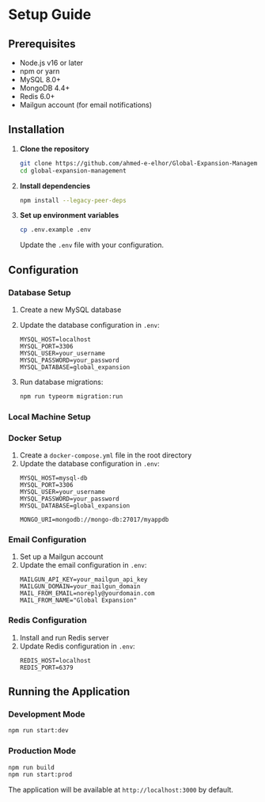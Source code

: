 # Setup Guide

## Prerequisites

- Node.js v16 or later
- npm or yarn
- MySQL 8.0+
- MongoDB 4.4+
- Redis 6.0+
- Mailgun account (for email notifications)

## Installation

1. **Clone the repository**
   ```bash
   git clone https://github.com/ahmed-e-elhor/Global-Expansion-Management-.git
   cd global-expansion-management
   ```

2. **Install dependencies**
   ```bash
   npm install --legacy-peer-deps
   ```

3. **Set up environment variables**
   ```bash
   cp .env.example .env
   ```
   Update the `.env` file with your configuration.

## Configuration


### Database Setup

1. Create a new MySQL database
2. Update the database configuration in `.env`:
   ```env
   MYSQL_HOST=localhost
   MYSQL_PORT=3306
   MYSQL_USER=your_username
   MYSQL_PASSWORD=your_password
   MYSQL_DATABASE=global_expansion
   ```

3. Run database migrations:
   ```bash
   npm run typeorm migration:run
   ```


### Local Machine Setup

### Docker Setup

1. Create a `docker-compose.yml` file in the root directory
2. Update the database configuration in `.env`:
   ```env
   MYSQL_HOST=mysql-db
   MYSQL_PORT=3306
   MYSQL_USER=your_username
   MYSQL_PASSWORD=your_password
   MYSQL_DATABASE=global_expansion

   MONGO_URI=mongodb://mongo-db:27017/myappdb
   ```

### Email Configuration

1. Set up a Mailgun account
2. Update the email configuration in `.env`:
   ```env
   MAILGUN_API_KEY=your_mailgun_api_key
   MAILGUN_DOMAIN=your_mailgun_domain
   MAIL_FROM_EMAIL=noreply@yourdomain.com
   MAIL_FROM_NAME="Global Expansion"
   ```

### Redis Configuration

1. Install and run Redis server
2. Update Redis configuration in `.env`:
   ```env
   REDIS_HOST=localhost
   REDIS_PORT=6379
   ```

## Running the Application

### Development Mode
```bash
npm run start:dev
```

### Production Mode
```bash
npm run build
npm run start:prod
```

The application will be available at `http://localhost:3000` by default.
